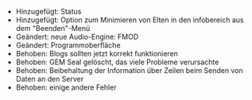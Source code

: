 - Hinzugefügt: Status
- Hinzugefügt: Option zum Minimieren von Elten in den infobereich aus dem "Beenden"-Menü
- Geändert: neue Audio-Engine: FMOD
- Geändert: Programmoberfläche
- Behoben: Blogs sollten jetzt korrekt funktionieren
- Behoben: GEM Seal gelöscht, das viele Probleme verursachte
- Behoben: Beibehaltung der Information über Zeilen beim Senden von Daten an den Server
- Behoben: einige andere Fehler